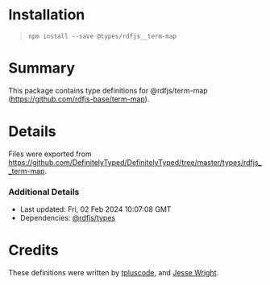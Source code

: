 # Installation
> `npm install --save @types/rdfjs__term-map`

# Summary
This package contains type definitions for @rdfjs/term-map (https://github.com/rdfjs-base/term-map).

# Details
Files were exported from https://github.com/DefinitelyTyped/DefinitelyTyped/tree/master/types/rdfjs__term-map.

### Additional Details
 * Last updated: Fri, 02 Feb 2024 10:07:08 GMT
 * Dependencies: [@rdfjs/types](https://npmjs.com/package/@rdfjs/types)

# Credits
These definitions were written by [tpluscode](https://github.com/tpluscode), and [Jesse Wright](https://github.com/jeswr).
